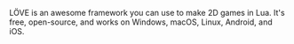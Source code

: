LÖVE is an awesome framework you can use to make 2D games in Lua. It's free, open-source, and works on Windows, macOS, Linux, Android, and iOS.
